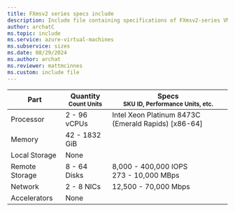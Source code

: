 ```yaml
---
title: FXmsv2 series specs include
description: Include file containing specifications of FXmsv2-series VM sizes.
author: archatC
ms.topic: include
ms.service: azure-virtual-machines
ms.subservice: sizes
ms.date: 08/29/2024
ms.author: archat
ms.reviewer: mattmcinnes
ms.custom: include file
---
```

| Part | Quantity <br><sup>Count Units | Specs <br><sup>SKU ID, Performance Units, etc.  |
|---|---|---|
| Processor      | 2 - 96 vCPUs       | Intel Xeon Platinum 8473C (Emerald Rapids) [x86-64]                   |
| Memory         | 42 - 1832 GiB          |                      |
| Local Storage  | None           |                    |
| Remote Storage | 8 - 64 Disks    | 8,000 - 400,000 IOPS <br>273 - 10,000 MBps |
| Network        | 2 - 8 NICs          | 12,500 - 70,000 Mbps              |
| Accelerators   | None              |                       |
